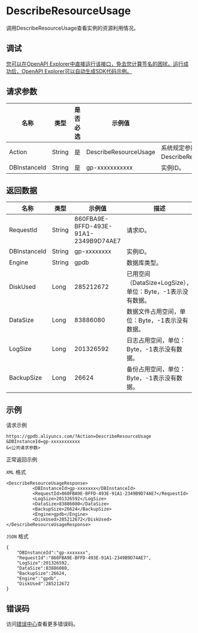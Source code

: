 # DescribeResourceUsage

调用DescribeResourceUsage查看实例的资源利用情况。

## 调试

[您可以在OpenAPI Explorer中直接运行该接口，免去您计算签名的困扰。运行成功后，OpenAPI Explorer可以自动生成SDK代码示例。](https://api.aliyun.com/#product=gpdb&api=DescribeResourceUsage&type=RPC&version=2016-05-03)

## 请求参数

|名称|类型|是否必选|示例值|描述|
|--|--|----|---|--|
|Action|String|是|DescribeResourceUsage|系统规定参数。取值：DescribeResourceUsage。 |
|DBInstanceId|String|是|gp-xxxxxxxxxxx|实例ID。 |

## 返回数据

|名称|类型|示例值|描述|
|--|--|---|--|
|RequestId|String|860FBA9E-BFFD-493E-91A1-2349B9D74AE7|请求ID。 |
|DBInstanceId|String|gp-xxxxxxxx|实例ID。 |
|Engine|String|gpdb|数据库类型。 |
|DiskUsed|Long|285212672|已用空间（DataSize+LogSize），单位：Byte，-1表示没有数据。 |
|DataSize|Long|83886080|数据文件占用空间，单位：Byte，-1表示没有数据。 |
|LogSize|Long|201326592|日志占用空间，单位：Byte，-1表示没有数据。 |
|BackupSize|Long|26624|备份占用空间，单位：Byte，-1表示没有数据。 |

## 示例

请求示例

```
https://gpdb.aliyuncs.com/?Action=DescribeResourceUsage
&DBInstanceId=gp-xxxxxxxxxxx
&<公共请求参数>
```

正常返回示例

`XML` 格式

```
<DescribeResourceUsageResponse>
          <DBInstanceId>gp-xxxxxxx</DBInstanceId>
          <RequestId>860FBA9E-BFFD-493E-91A1-2349B9D74AE7</RequestId>
          <LogSize>201326592</LogSize>
          <DataSize>83886080</DataSize>
          <BackupSize>26624</BackupSize>
          <Engine>gpdb</Engine>
          <DiskUsed>285212672</DiskUsed>
</DescribeResourceUsageResponse>
```

`JSON` 格式

```
{
    "DBInstanceId":"gp-xxxxxxx",
    "RequestId":"860FBA9E-BFFD-493E-91A1-2349B9D74AE7",
    "LogSize":201326592,
    "DataSize":83886080,
    "BackupSize":26624,
    "Engine":"gpdb",
    "DiskUsed":285212672
}
```

## 错误码

访问[错误中心](https://error-center.alibabacloud.com/status/product/gpdb)查看更多错误码。

